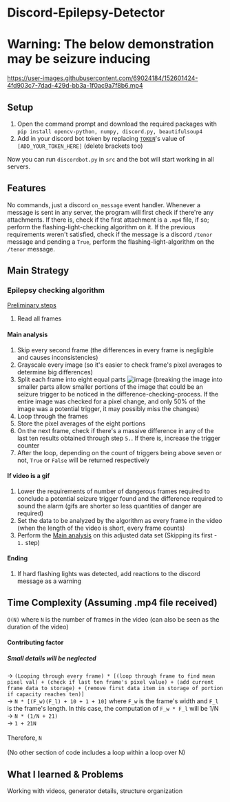 # Discord-Epilepsy-Detector
# Warning: The below demonstration may be seizure inducing
https://user-images.githubusercontent.com/69024184/152601424-4fd903c7-7dad-429d-bb3a-1f0ac9a7f8b6.mp4

## Setup
1. Open the command prompt and download the required packages with `pip install opencv-python, numpy, discord.py, beautifulsoup4`
2. Add in your discord bot token by replacing [`TOKEN`](https://github.com/gosqib/Discord-Epilepsy-Detector/blob/005aa6560aaead126c785dfb7ccd882532a6d1e8/src/discordbot.py#L78)'s value of `[ADD_YOUR_TOKEN_HERE]` (delete brackets too)

Now you can run `discordbot.py` in `src` and the bot will start working in all servers.

## Features

No commands, just a discord `on_message` event handler. Whenever a message is sent in any server, the program will first check if there're any attachments. If there is, check if the first attachment is a `.mp4` file, if so; perform the flashing-light-checking algorithm on it. If the previous requirements weren't satisfied, check if the message is a discord `/tenor` message and pending a `True`, perform the flashing-light-algorithm on the `/tenor` message.  

## Main Strategy
### Epilepsy checking algorithm
<ins>Preliminary steps</ins>
1. Read all frames

#### Main analysis
1. Skip every second frame (the differences in every frame is negligible and causes inconsistencies)
2. Grayscale every image (so it's easier to check frame's pixel averages to determine big differences)
3. Split each frame into eight equal parts ![image](https://user-images.githubusercontent.com/69024184/152646909-5d912253-120e-44bb-a797-afa75dd6c477.png) (breaking the image into smaller parts allow smaller portions of the image that could be an seizure trigger to be noticed in the difference-checking-process. If the entire image was checked for a pixel change, and only 50% of the image was a potential trigger, it may possibly miss the changes)
4. Loop through the frames
5. Store the pixel averages of the eight portions
6. On the next frame, check if there's a massive difference in any of the last ten results obtained through step `5.`. If there is, increase the trigger counter
7. After the loop, depending on the count of triggers being above seven or not, `True` or `False` will be returned respectively

#### If video is a gif
1. Lower the requirements of number of dangerous frames required to conclude a potential seizure trigger found and the difference required to sound the alarm (gifs are shorter so less quantities of danger are required)
3. Set the data to be analyzed by the algorithm as every frame in the video (when the length of the video is short, every frame counts)
4. Perform the <ins>Main analysis</ins> on this adjusted data set (Skipping its first - `1.` step)

#### Ending
1. If hard flashing lights was detected, add reactions to the discord message as a warning

## Time Complexity (Assuming .mp4 file received)
`O(N)` where `N` is the number of frames in the video (can also be seen as the duration of the video)
<br>
#### Contributing factor
##### Small details will be neglected
-> `(Looping through every frame) * [(loop through frame to find mean pixel val) + (check if last ten frame's pixel value) + (add current frame data to storage) + (remove first data item in storage of portion if capacity reaches ten)]`
<br>
-> `N * [(F_w)(F_l) + 10 + 1 + 10]` where `F_w` is the frame's width and `F_l` is the frame's length. In this case, the computation of `F_w * F_l` will be 1/N
<br>
-> `N * (1/N + 21)`
<br>
-> `1 + 21N`
<br>
<br>
Therefore, `N`
<br>
<br>
(No other section of code includes a loop within a loop over N)

## What I learned & Problems
Working with videos, generator details, structure organization

